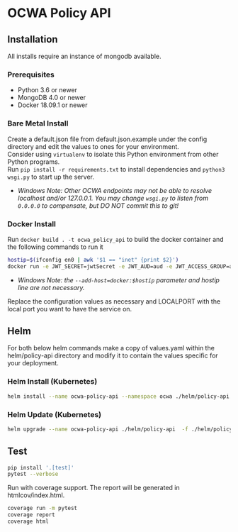 # OCWA Policy API

## Installation

All installs require an instance of mongodb available.

### Prerequisites

- Python 3.6 or newer
- MongoDB 4.0 or newer
- Docker 18.09.1 or newer

### Bare Metal Install

Create a default.json file from default.json.example under the config directory and edit the values to ones for your environment.  
Consider using `virtualenv` to isolate this Python environment from other Python programs.  
Run `pip install -r requirements.txt` to install dependencies and `python3 wsgi.py` to start up the server.

- *Windows Note: Other OCWA endpoints may not be able to resolve localhost and/or 127.0.0.1. You may change `wsgi.py` to listen from `0.0.0.0` to compensate, but DO NOT commit this to git!*

### Docker Install

Run `docker build . -t ocwa_policy_api` to build the docker container and the following commands to run it

``` sh
hostip=$(ifconfig en0 | awk '$1 == "inet" {print $2}')
docker run -e JWT_SECRET=jwtSecret -e JWT_AUD=aud -e JWT_ACCESS_GROUP=admin -e JWT_GROUP=Groups -e API_SECRET=MySecret -e LOG_LEVEL=info -e DB_USERNAME=mongoUser -e DB_PASSWORD=mongoPassword -e DB_NAME=mongoDbName -e DB_PORT=27017 -e USER_ID_FIELD=Email  -e DB_HOST=docker --add-host=docker:$hostip -p LOCALPORT:3004 ocwa_policy_api
```

- *Windows Note: the `--add-host=docker:$hostip` parameter and hostip line are not necessary.*

Replace the configuration values as necessary and LOCALPORT with the local port you want to have the service on.

## Helm

For both below helm commands make a copy of values.yaml within the helm/policy-api directory
and modify it to contain the values specific for your deployment.

### Helm Install (Kubernetes)

``` sh
helm install --name ocwa-policy-api --namespace ocwa ./helm/policy-api -f ./helm/policy-api/config.yaml
```

### Helm Update (Kubernetes)

``` sh
helm upgrade --name ocwa-policy-api ./helm/policy-api  -f ./helm/policy-api/config.yaml
```

## Test

``` sh
pip install '.[test]'
pytest --verbose
```

Run with coverage support. The report will be generated in htmlcov/index.html.

``` sh
coverage run -m pytest
coverage report
coverage html
```
